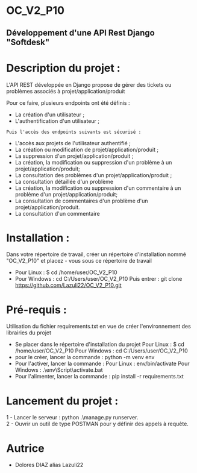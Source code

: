 # OC_V2_P10
## Développement d'une API Rest Django "Softdesk"

# Description du projet :

L'API REST développée en Django propose de gérer des tickets ou problèmes associés à projet/application/produit

Pour ce faire, plusieurs endpoints ont été définis :

   * La création d'un utilisateur ;
   * L'authentification d'un utilisateur ;

    Puis l'accès des endpoints suivants est sécurisé : 
   * L'accès aux projets de l'utilisateur authentifié ;
   * La création ou modification de projet/application/produit ;
   * La suppression d'un projet/application/produit ;
   * La création, la modification ou suppression d'un problème
    à un projet/application/produit;
   * La consultation des problèmes d'un projet/application/produit ;
   * La consultation détaillée d'un problème
   * La création, la modification ou suppression d'un commentaire 
    à un problème d'un projet/application/produit;
   * La consultation de commentaires d'un problème d'un projet/application/produit. 
   * La consultation d'un commentaire

# Installation :

Dans votre répertoire de travail, créer un répertoire d'installation nommé "OC_V2_P10" et placez - vous sous ce répertoire de travail

   * Pour Linux : $ cd /home/user/OC_V2_P10
   * Pour Windows : cd C:/Users/user/OC_V2_P10 Puis entrer : git clone https://github.com/Lazuli22/OC_V2_P10.git

# Pré-requis :

Utilisation du fichier requirements.txt en vue de créer l'environnement des librairies du projet

   * Se placer dans le répertoire d'installation du projet
        Pour Linux : $ cd /home/user/OC_V2_P10
        Pour Windows : cd C:/Users/user/OC_V2_P10
   * pour le créer, lancer la commande : python -m venv env
   * Pour l'activer, lancer la commande :
        Pour Linux : env/bin/activate
        Pour Windows : .\env\Script\activate.bat
   * Pour l'alimenter, lancer la commande : pip install -r requirements.txt

# Lancement du projet :

1 - Lancer le serveur : python .\manage.py runserver.  
2 - Ouvrir un outil de type POSTMAN pour y définir des appels à requête.

# Autrice

* Dolores DIAZ alias Lazuli22


